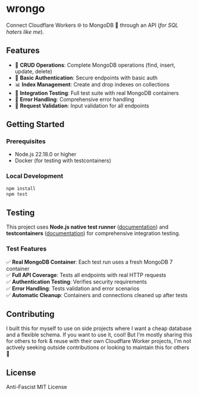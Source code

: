 # wrongo

Connect Cloudflare Workers 🌐 to MongoDB 🍃 through an API (_for SQL haters like me_).

## Features

- 🚀 **CRUD Operations**: Complete MongoDB operations (find, insert, update, delete)
- 🔐 **Basic Authentication**: Secure endpoints with basic auth
- 📊 **Index Management**: Create and drop indexes on collections
- 🧪 **Integration Testing**: Full test suite with real MongoDB containers
- 🔧 **Error Handling**: Comprehensive error handling
- 📝 **Request Validation**: Input validation for all endpoints

## Getting Started

### Prerequisites
- Node.js 22.18.0 or higher
- Docker (for testing with testcontainers)

### Local Development

```bash
npm install
npm test
```

## Testing

This project uses **Node.js native test runner** ([documentation](https://nodejs.org/api/test.html)) and **testcontainers** ([documentation](https://node.testcontainers.org/quickstart/usage/)) for comprehensive integration testing.

### Test Features

✅ **Real MongoDB Container**: Each test run uses a fresh MongoDB 7 container  
✅ **Full API Coverage**: Tests all endpoints with real HTTP requests  
✅ **Authentication Testing**: Verifies security requirements  
✅ **Error Handling**: Tests validation and error scenarios  
✅ **Automatic Cleanup**: Containers and connections cleaned up after tests  

## Contributing

I built this for myself to use on side projects where I want a cheap database and a flexible schema. If you want to use it, cool! But I'm mostly sharing this for others to fork & reuse with their own Cloudflare Worker projects, I'm not actively seeking outside contributions or looking to maintain this for others 🙂

## License

Anti-Fascist MIT License
